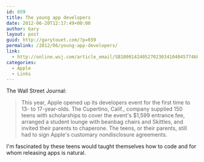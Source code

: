 ```yaml
---
id: 659
title: The young app developers
date: 2012-06-20T12:17:49+00:00
author: Gary
layout: post
guid: http://garytouet.com/?p=659
permalink: /2012/06/young-app-developers/
link:
  - http://online.wsj.com/article_email/SB10001424052702303410404577468670147772802-lMyQjAxMTAyMDEwODExNDgyWj.html
categories:
  - Apple
  - Links
---
```


The Wall Street Journal:
<blockquote>This year, Apple opened up its developers event for the first time to 13- to 17-year-olds. The Cupertino, Calif., company supplied 150 teens with scholarships to cover the event's $1,599 entrance fee, arranged a student lounge with beanbag chairs and Skittles, and invited their parents to chaperone. The teens, or their parents, still had to sign Apple's customary nondisclosure agreements.</blockquote>

I'm fascinated by these teens would taught themselves how to code and for whom releasing apps is natural.
